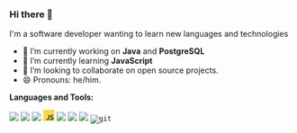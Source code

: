 ### Hi there 👋

I'm a software developer wanting to learn new languages and technologies

- 🔭 I’m currently working on **Java** and **PostgreSQL**
- 🌱 I’m currently learning **JavaScript**
- 🚀 I’m looking to collaborate on open source projects.
- 😄 Pronouns: he/him.

**Languages and Tools:**  

<code><img src="https://devicons.github.io/devicon/devicon.git/icons/html5/html5-original.svg" height="20"/></code>
<code><img src="https://devicons.github.io/devicon/devicon.git/icons/css3/css3-original.svg" height="20"/></code>
<code><img src="https://devicons.github.io/devicon/devicon.git/icons/sass/sass-original.svg" height="20"/></code>
<code><img height="20" src="https://raw.githubusercontent.com/github/explore/80688e429a7d4ef2fca1e82350fe8e3517d3494d/topics/javascript/javascript.png"></code>
<code><img src="https://devicons.github.io/devicon/devicon.git/icons/java/java-original.svg" height="20"/></code>
<code><img src="https://devicons.github.io/devicon/devicon.git/icons/postgresql/postgresql-original.svg" height="20"/></code>
<code><img height="20"  src="https://upload.wikimedia.org/wikipedia/commons/2/2d/Visual_Studio_Code_1.18_icon.svg"></code>
<code><img src="https://www.vectorlogo.zone/logos/git-scm/git-scm-icon.svg" alt="git" height="20"/> </code>
